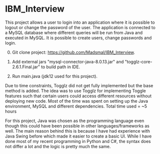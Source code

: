 # IBM_Interview


This project allows a user to login into an application where it is possible to logout or change the password of the user. The application is connected to a MySQL database where different queries will be run from Java and executed in MySQL. It is possible to create users, change passwords and login. 

0) Git clone project: https://github.com/Madsmal/IBM_Interview.

1) Add external jars "mysql-connector-java-8.0.13.jar" and "togglz-core-2.6.1.Final.jar" to build path in IDE. 

2) Run main.java (jdk12 used for this project).  


Due to time constraints, Togglz did not get fully implemented but the base method is added. The idea was to use Togglz for implementing Toggle features such that certain users could access different resources without deploying new code. Most of the time was spent on setting up the Java environment, MySQL and different dependencies. Total time used = ~5 hours 

For this project, Java was chosen as the programming language even though this could have been possible in other languages/frameworks as well. The main reason behind this is because I have had experience with Java Swing before which made it easier to create a basic UI. While I have done most of my recent programming in Python and C#, the syntax does not differ a lot and the logic is pretty much the same. 






